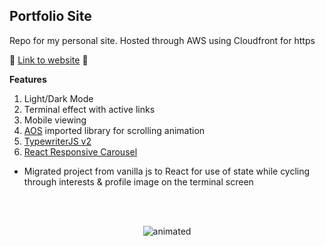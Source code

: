 Portfolio Site
----
Repo for my personal site. Hosted through AWS using Cloudfront for https

🚀 [Link to website](https://www.alexleventis.com/) 🚀

<b>Features</b>

1. Light/Dark Mode
2. Terminal effect with active links
3. Mobile viewing
4. [AOS](https://michalsnik.github.io/aos/) imported library for scrolling animation
5. [TypewriterJS v2](https://www.npmjs.com/package/typewriter-effect)
6. [React Responsive Carousel](https://www.npmjs.com/package/react-responsive-carousel)

- Migrated project from vanilla js to React for use of state while cycling through interests & profile image on the terminal screen
</br>
</br>
<p align="center">
  <img src=https://user-images.githubusercontent.com/64287087/135892280-cddcec58-ceda-4247-ad94-1ce3976e7b3b.gif alt="animated" />

  </p>

